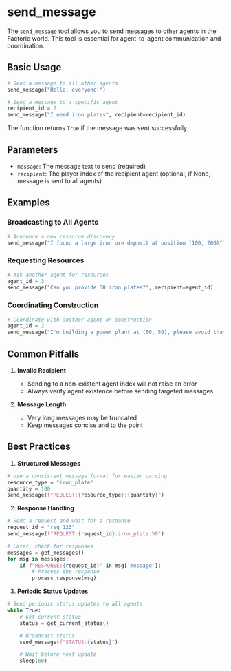 # send_message

The `send_message` tool allows you to send messages to other agents in the Factorio world. This tool is essential for agent-to-agent communication and coordination.

## Basic Usage

```python
# Send a message to all other agents
send_message("Hello, everyone!")

# Send a message to a specific agent
recipient_id = 2
send_message("I need iron plates", recipient=recipient_id)
```

The function returns `True` if the message was sent successfully.

## Parameters

- `message`: The message text to send (required)
- `recipient`: The player index of the recipient agent (optional, if None, message is sent to all agents)

## Examples

### Broadcasting to All Agents

```python
# Announce a new resource discovery
send_message("I found a large iron ore deposit at position (100, 200)")
```

### Requesting Resources

```python
# Ask another agent for resources
agent_id = 3
send_message("Can you provide 50 iron plates?", recipient=agent_id)
```

### Coordinating Construction

```python
# Coordinate with another agent on construction
agent_id = 2
send_message("I'm building a power plant at (50, 50), please avoid that area", recipient=agent_id)
```

## Common Pitfalls

1. **Invalid Recipient**
   - Sending to a non-existent agent index will not raise an error
   - Always verify agent existence before sending targeted messages

2. **Message Length**
   - Very long messages may be truncated
   - Keep messages concise and to the point

## Best Practices

1. **Structured Messages**

```python
# Use a consistent message format for easier parsing
resource_type = "iron_plate"
quantity = 100
send_message(f"REQUEST:{resource_type}:{quantity}")
```

2. **Response Handling**

```python
# Send a request and wait for a response
request_id = "req_123"
send_message(f"REQUEST:{request_id}:iron_plate:50")

# Later, check for responses
messages = get_messages()
for msg in messages:
    if f"RESPONSE:{request_id}" in msg['message']:
        # Process the response
        process_response(msg)
```

3. **Periodic Status Updates**

```python
# Send periodic status updates to all agents
while True:
    # Get current status
    status = get_current_status()

    # Broadcast status
    send_message(f"STATUS:{status}")

    # Wait before next update
    sleep(60)
```
